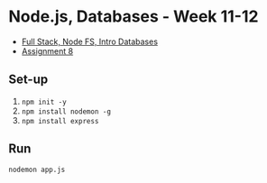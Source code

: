 # Node.js, Databases - Week 11-12

- [Full Stack, Node FS, Intro Databases](01_full_stack_node_fs_intro_databases.md)
- [Assignment 8](practice_introduction_to_node.pdf)

## Set-up

1. `npm init -y`
2. `npm install nodemon -g`
3. `npm install express`

## Run

```shell
nodemon app.js
```
